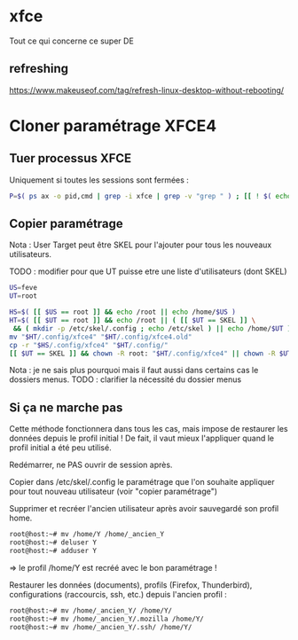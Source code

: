 # xfce
Tout ce qui concerne ce super DE

## refreshing
https://www.makeuseof.com/tag/refresh-linux-desktop-without-rebooting/

# Cloner paramétrage XFCE4
## Tuer processus XFCE
Uniquement si toutes les sessions sont fermées :
```sh
P=$( ps ax -o pid,cmd | grep -i xfce | grep -v "grep " ) ; [[ ! $( echo -e "$P" | grep -v xfconfd ) ]] && for p in $( echo -e "$P" | awk '{ print $1 }' ) ; do kill $p ; done
```

## Copier paramétrage
Nota : User Target peut être SKEL pour l'ajouter pour tous les nouveaux utilisateurs.

TODO : modifier pour que UT puisse etre une liste d'utilisateurs (dont SKEL)
```sh
US=feve
UT=root

HS=$( [[ $US == root ]] && echo /root || echo /home/$US )
HT=$( [[ $UT == root ]] && echo /root || ( [[ $UT == SKEL ]] \
 && ( mkdir -p /etc/skel/.config ; echo /etc/skel ) || echo /home/$UT ) )
mv "$HT/.config/xfce4" "$HT/.config/xfce4.old"
cp -r "$HS/.config/xfce4" "$HT/.config/"
[[ $UT == SKEL ]] && chown -R root: "$HT/.config/xfce4" || chown -R $UT: "$HT/.config/"
```
Nota : je ne sais plus pourquoi mais il faut aussi dans certains cas le dossiers menus.
TODO : clarifier la nécessité du dossier menus

## Si ça ne marche pas
Cette méthode fonctionnera dans tous les cas, mais impose de restaurer les données depuis le profil initial ! De fait, il vaut mieux l'appliquer quand le profil initial a été peu utilisé.

Redémarrer, ne PAS ouvrir de session après.

Copier dans /etc/skel/.config le paramétrage que l'on souhaite appliquer pour tout nouveau utilisateur (voir "copier paramétrage")

Supprimer et recréer l'ancien utilisateur après avoir sauvegardé son profil home.
```sh
root@host:~# mv /home/Y /home/_ancien_Y
root@host:~# deluser Y
root@host:~# adduser Y
```
=> le profil /home/Y est recréé avec le bon paramétrage !

Restaurer les données (documents), profils (Firefox, Thunderbird), configurations (raccourcis, ssh, etc.) depuis l'ancien profil :
```sh
root@host:~# mv /home/_ancien_Y/ /home/Y/
root@host:~# mv /home/_ancien_Y/.mozilla /home/Y/
root@host:~# mv /home/_ancien_Y/.ssh/ /home/Y/
```

